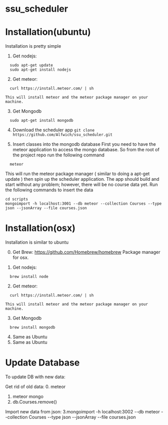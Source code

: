 ssu_scheduler
=============

Installation(ubuntu)
============

Installation is pretty simple

  1. Get nodejs:
  ```
    sudo apt-get update
    sudo apt-get install nodejs
  ```

  2. Get meteor:
  ```
    curl https://install.meteor.com/ | sh
  ```
    This will install meteor and the meteor package manager on your machine.

  3. Get Mongodb
  ```
    sudo apt-get install mongodb
  ```

  4. Download the scheduler app
    ```
    git clone https://github.com/Alfwich/ssu_scheduler.git
    ```

  5. Insert classes into the mongodb database
  First you need to have the meteor application to access the mongo database. So from the root of the project repo run the following command
  ```
    meteor
  ```

  This will run the meteor package manager ( similar to doing a apt-get update ) then spin up the scheduler application.
  The app should build and start without any problem; however, there will be no course data yet. Run the following commands to insert the data
  ```
  cd scripts
  mongoimport -h localhost:3001 --db meteor --collection Courses --type json --jsonArray --file courses.json
  ```
Installation(osx)
============
  Installation is similar to ubuntu

  0. Get Brew:
    https://github.com/Homebrew/homebrew
    Package manager for osx.

  1. Get nodejs:
  ```
    brew install node
  ```

  2. Get meteor:
  ```
    curl https://install.meteor.com/ | sh
  ```
    This will install meteor and the meteor package manager on your machine.

  3. Get Mongodb
  ```
    brew install mongodb
  ```

  4. Same as Ubuntu
  5. Same as Ubuntu

Update Database
===============

To update DB with new data:

Get rid of old data:
0. meteor
1. meteor mongo
2. db.Courses.remove()

Import new data from json:
3.mongoimport -h localhost:3002 --db meteor --collection Courses --type json --jsonArray --file courses.json

